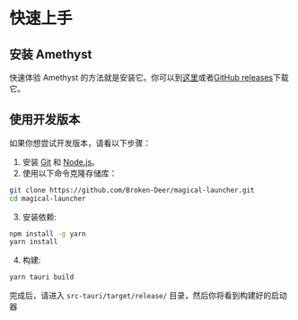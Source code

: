 # 快速上手

## 安装 Amethyst

快速体验 Amethyst 的方法就是安装它。你可以到[这里](https://www.magicallauncher.org/)或者[GitHub releases](https://github.com/Broken-Deer/magical-launcher)下载它。

## 使用开发版本

如果你想尝试开发版本，请看以下步骤：

1. 安装 [Git](https://git-scm.com/) 和 [Node.js](https://nodejs.org)。
2. 使用以下命令克隆存储库：

```sh
git clone https://github.com/Broken-Deer/magical-launcher.git
cd magical-launcher
```

3. 安装依赖:

```sh
npm install -g yarn
yarn install
```

4. 构建:

```sh
yarn tauri build
```

完成后，请进入 `src-tauri/target/release/` 目录，然后你将看到构建好的启动器

